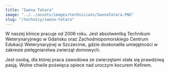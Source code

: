 ```yaml
---
title: "Iwona Tatara"
image: "../../assets/images/technicians/IwonaTatara.PNG"
slug: "/technicy/iwona-tatara"
---
```


W naszej klinice pracuje od 2006 roku. Jest absolwentką Technikum Weterynaryjnego w Gdańsku oraz Zachodniopomorskiego Centrum Edukacji Weterynaryjnej w Szczecinie, gdzie doskonaliła umiejętności w zakresie pielęgniarstwa zwierząt domowych.

Jest osobą, dla której praca zawodowa ze zwierzętami stała się prawdziwą pasją. Wolne chwile poświęca opiece nad uroczym kocurem Kefirem.
